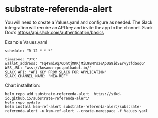# substrate-referenda-alert


You will need to create a Values.yaml and configure as needed. The Slack intergration will require an API key and invite the app to the channel. Slack Doc's https://api.slack.com/authentication/basics

Example Values.yaml
```
schedule: "0 12 * * *"

timezone: "UTC"
wallet_address: "Fq4YmiAq76DntjMKKjMiL98MYszoApUa9idSErvyzfdGoqG"
WSS_URL: "wss://kusama-rpc.polkadot.io/"
SLACK_API: "API_KEY_FROM_SLACK_FOR_APPLICATION"
SLACK_CHANNEL_NAME: "NEW-REF"
```


Chart installation:
```
helm repo add substrate-referenda-alert  https://stkd-io.github.io/substrate-referenda-alert/
helm repo update
helm install ksm-ref-alert substrate-referenda-alert/substrate-referenda-alert -n ksm-ref-alert --create-namespace -f Values.yaml
```
